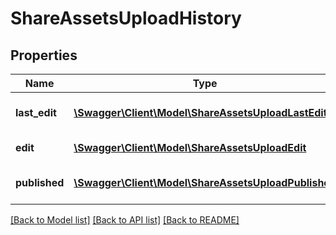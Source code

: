 # ShareAssetsUploadHistory

## Properties
Name | Type | Description | Notes
------------ | ------------- | ------------- | -------------
**last_edit** | [**\Swagger\Client\Model\ShareAssetsUploadLastEdit**](ShareAssetsUploadLastEdit.md) | Last edit history of asset | 
**edit** | [**\Swagger\Client\Model\ShareAssetsUploadEdit**](ShareAssetsUploadEdit.md) | Edit history of asset | 
**published** | [**\Swagger\Client\Model\ShareAssetsUploadPublished**](ShareAssetsUploadPublished.md) | Published history of asset | 

[[Back to Model list]](../README.md#documentation-for-models) [[Back to API list]](../README.md#documentation-for-api-endpoints) [[Back to README]](../README.md)


